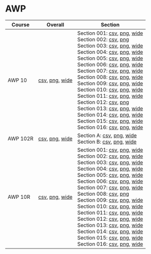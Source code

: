# AWP

| Course | Overall | Section |
| ------ | ------- | ------- |
| AWP 10 | [csv](https://github.com/UCSD-Historical-Enrollment-Data/2024Summer2/blob/main/overall/AWP%2010.csv), [png](https://raw.githubusercontent.com/UCSD-Historical-Enrollment-Data/2024Summer2/main/plot_overall/AWP%2010.png), [wide](https://raw.githubusercontent.com/UCSD-Historical-Enrollment-Data/2024Summer2/main/plot_overall_wide/AWP%2010.png) | Section 001: [csv](https://github.com/UCSD-Historical-Enrollment-Data/2024Summer2/blob/main/section/AWP%2010_001.csv), [png](https://raw.githubusercontent.com/UCSD-Historical-Enrollment-Data/2024Summer2/main/plot_section/AWP%2010_001.png), [wide](https://raw.githubusercontent.com/UCSD-Historical-Enrollment-Data/2024Summer2/main/plot_section_wide/AWP%2010_001.png)<br>Section 002: [csv](https://github.com/UCSD-Historical-Enrollment-Data/2024Summer2/blob/main/section/AWP%2010_002.csv), [png](https://raw.githubusercontent.com/UCSD-Historical-Enrollment-Data/2024Summer2/main/plot_section/AWP%2010_002.png)<br>Section 003: [csv](https://github.com/UCSD-Historical-Enrollment-Data/2024Summer2/blob/main/section/AWP%2010_003.csv), [png](https://raw.githubusercontent.com/UCSD-Historical-Enrollment-Data/2024Summer2/main/plot_section/AWP%2010_003.png), [wide](https://raw.githubusercontent.com/UCSD-Historical-Enrollment-Data/2024Summer2/main/plot_section_wide/AWP%2010_003.png)<br>Section 004: [csv](https://github.com/UCSD-Historical-Enrollment-Data/2024Summer2/blob/main/section/AWP%2010_004.csv), [png](https://raw.githubusercontent.com/UCSD-Historical-Enrollment-Data/2024Summer2/main/plot_section/AWP%2010_004.png), [wide](https://raw.githubusercontent.com/UCSD-Historical-Enrollment-Data/2024Summer2/main/plot_section_wide/AWP%2010_004.png)<br>Section 005: [csv](https://github.com/UCSD-Historical-Enrollment-Data/2024Summer2/blob/main/section/AWP%2010_005.csv), [png](https://raw.githubusercontent.com/UCSD-Historical-Enrollment-Data/2024Summer2/main/plot_section/AWP%2010_005.png), [wide](https://raw.githubusercontent.com/UCSD-Historical-Enrollment-Data/2024Summer2/main/plot_section_wide/AWP%2010_005.png)<br>Section 006: [csv](https://github.com/UCSD-Historical-Enrollment-Data/2024Summer2/blob/main/section/AWP%2010_006.csv), [png](https://raw.githubusercontent.com/UCSD-Historical-Enrollment-Data/2024Summer2/main/plot_section/AWP%2010_006.png), [wide](https://raw.githubusercontent.com/UCSD-Historical-Enrollment-Data/2024Summer2/main/plot_section_wide/AWP%2010_006.png)<br>Section 007: [csv](https://github.com/UCSD-Historical-Enrollment-Data/2024Summer2/blob/main/section/AWP%2010_007.csv), [png](https://raw.githubusercontent.com/UCSD-Historical-Enrollment-Data/2024Summer2/main/plot_section/AWP%2010_007.png), [wide](https://raw.githubusercontent.com/UCSD-Historical-Enrollment-Data/2024Summer2/main/plot_section_wide/AWP%2010_007.png)<br>Section 008: [csv](https://github.com/UCSD-Historical-Enrollment-Data/2024Summer2/blob/main/section/AWP%2010_008.csv), [png](https://raw.githubusercontent.com/UCSD-Historical-Enrollment-Data/2024Summer2/main/plot_section/AWP%2010_008.png), [wide](https://raw.githubusercontent.com/UCSD-Historical-Enrollment-Data/2024Summer2/main/plot_section_wide/AWP%2010_008.png)<br>Section 009: [csv](https://github.com/UCSD-Historical-Enrollment-Data/2024Summer2/blob/main/section/AWP%2010_009.csv), [png](https://raw.githubusercontent.com/UCSD-Historical-Enrollment-Data/2024Summer2/main/plot_section/AWP%2010_009.png), [wide](https://raw.githubusercontent.com/UCSD-Historical-Enrollment-Data/2024Summer2/main/plot_section_wide/AWP%2010_009.png)<br>Section 010: [csv](https://github.com/UCSD-Historical-Enrollment-Data/2024Summer2/blob/main/section/AWP%2010_010.csv), [png](https://raw.githubusercontent.com/UCSD-Historical-Enrollment-Data/2024Summer2/main/plot_section/AWP%2010_010.png), [wide](https://raw.githubusercontent.com/UCSD-Historical-Enrollment-Data/2024Summer2/main/plot_section_wide/AWP%2010_010.png)<br>Section 011: [csv](https://github.com/UCSD-Historical-Enrollment-Data/2024Summer2/blob/main/section/AWP%2010_011.csv), [png](https://raw.githubusercontent.com/UCSD-Historical-Enrollment-Data/2024Summer2/main/plot_section/AWP%2010_011.png), [wide](https://raw.githubusercontent.com/UCSD-Historical-Enrollment-Data/2024Summer2/main/plot_section_wide/AWP%2010_011.png)<br>Section 012: [csv](https://github.com/UCSD-Historical-Enrollment-Data/2024Summer2/blob/main/section/AWP%2010_012.csv), [png](https://raw.githubusercontent.com/UCSD-Historical-Enrollment-Data/2024Summer2/main/plot_section/AWP%2010_012.png)<br>Section 013: [csv](https://github.com/UCSD-Historical-Enrollment-Data/2024Summer2/blob/main/section/AWP%2010_013.csv), [png](https://raw.githubusercontent.com/UCSD-Historical-Enrollment-Data/2024Summer2/main/plot_section/AWP%2010_013.png), [wide](https://raw.githubusercontent.com/UCSD-Historical-Enrollment-Data/2024Summer2/main/plot_section_wide/AWP%2010_013.png)<br>Section 014: [csv](https://github.com/UCSD-Historical-Enrollment-Data/2024Summer2/blob/main/section/AWP%2010_014.csv), [png](https://raw.githubusercontent.com/UCSD-Historical-Enrollment-Data/2024Summer2/main/plot_section/AWP%2010_014.png), [wide](https://raw.githubusercontent.com/UCSD-Historical-Enrollment-Data/2024Summer2/main/plot_section_wide/AWP%2010_014.png)<br>Section 015: [csv](https://github.com/UCSD-Historical-Enrollment-Data/2024Summer2/blob/main/section/AWP%2010_015.csv), [png](https://raw.githubusercontent.com/UCSD-Historical-Enrollment-Data/2024Summer2/main/plot_section/AWP%2010_015.png), [wide](https://raw.githubusercontent.com/UCSD-Historical-Enrollment-Data/2024Summer2/main/plot_section_wide/AWP%2010_015.png)<br>Section 016: [csv](https://github.com/UCSD-Historical-Enrollment-Data/2024Summer2/blob/main/section/AWP%2010_016.csv), [png](https://raw.githubusercontent.com/UCSD-Historical-Enrollment-Data/2024Summer2/main/plot_section/AWP%2010_016.png), [wide](https://raw.githubusercontent.com/UCSD-Historical-Enrollment-Data/2024Summer2/main/plot_section_wide/AWP%2010_016.png) |
| AWP 102R | [csv](https://github.com/UCSD-Historical-Enrollment-Data/2024Summer2/blob/main/overall/AWP%20102R.csv), [png](https://raw.githubusercontent.com/UCSD-Historical-Enrollment-Data/2024Summer2/main/plot_overall/AWP%20102R.png), [wide](https://raw.githubusercontent.com/UCSD-Historical-Enrollment-Data/2024Summer2/main/plot_overall_wide/AWP%20102R.png) | Section A: [csv](https://github.com/UCSD-Historical-Enrollment-Data/2024Summer2/blob/main/section/AWP%20102R_A.csv), [png](https://raw.githubusercontent.com/UCSD-Historical-Enrollment-Data/2024Summer2/main/plot_section/AWP%20102R_A.png), [wide](https://raw.githubusercontent.com/UCSD-Historical-Enrollment-Data/2024Summer2/main/plot_section_wide/AWP%20102R_A.png)<br>Section B: [csv](https://github.com/UCSD-Historical-Enrollment-Data/2024Summer2/blob/main/section/AWP%20102R_B.csv), [png](https://raw.githubusercontent.com/UCSD-Historical-Enrollment-Data/2024Summer2/main/plot_section/AWP%20102R_B.png), [wide](https://raw.githubusercontent.com/UCSD-Historical-Enrollment-Data/2024Summer2/main/plot_section_wide/AWP%20102R_B.png) |
| AWP 10R | [csv](https://github.com/UCSD-Historical-Enrollment-Data/2024Summer2/blob/main/overall/AWP%2010R.csv), [png](https://raw.githubusercontent.com/UCSD-Historical-Enrollment-Data/2024Summer2/main/plot_overall/AWP%2010R.png), [wide](https://raw.githubusercontent.com/UCSD-Historical-Enrollment-Data/2024Summer2/main/plot_overall_wide/AWP%2010R.png) | Section 001: [csv](https://github.com/UCSD-Historical-Enrollment-Data/2024Summer2/blob/main/section/AWP%2010R_001.csv), [png](https://raw.githubusercontent.com/UCSD-Historical-Enrollment-Data/2024Summer2/main/plot_section/AWP%2010R_001.png), [wide](https://raw.githubusercontent.com/UCSD-Historical-Enrollment-Data/2024Summer2/main/plot_section_wide/AWP%2010R_001.png)<br>Section 002: [csv](https://github.com/UCSD-Historical-Enrollment-Data/2024Summer2/blob/main/section/AWP%2010R_002.csv), [png](https://raw.githubusercontent.com/UCSD-Historical-Enrollment-Data/2024Summer2/main/plot_section/AWP%2010R_002.png), [wide](https://raw.githubusercontent.com/UCSD-Historical-Enrollment-Data/2024Summer2/main/plot_section_wide/AWP%2010R_002.png)<br>Section 003: [csv](https://github.com/UCSD-Historical-Enrollment-Data/2024Summer2/blob/main/section/AWP%2010R_003.csv), [png](https://raw.githubusercontent.com/UCSD-Historical-Enrollment-Data/2024Summer2/main/plot_section/AWP%2010R_003.png), [wide](https://raw.githubusercontent.com/UCSD-Historical-Enrollment-Data/2024Summer2/main/plot_section_wide/AWP%2010R_003.png)<br>Section 004: [csv](https://github.com/UCSD-Historical-Enrollment-Data/2024Summer2/blob/main/section/AWP%2010R_004.csv), [png](https://raw.githubusercontent.com/UCSD-Historical-Enrollment-Data/2024Summer2/main/plot_section/AWP%2010R_004.png), [wide](https://raw.githubusercontent.com/UCSD-Historical-Enrollment-Data/2024Summer2/main/plot_section_wide/AWP%2010R_004.png)<br>Section 005: [csv](https://github.com/UCSD-Historical-Enrollment-Data/2024Summer2/blob/main/section/AWP%2010R_005.csv), [png](https://raw.githubusercontent.com/UCSD-Historical-Enrollment-Data/2024Summer2/main/plot_section/AWP%2010R_005.png), [wide](https://raw.githubusercontent.com/UCSD-Historical-Enrollment-Data/2024Summer2/main/plot_section_wide/AWP%2010R_005.png)<br>Section 006: [csv](https://github.com/UCSD-Historical-Enrollment-Data/2024Summer2/blob/main/section/AWP%2010R_006.csv), [png](https://raw.githubusercontent.com/UCSD-Historical-Enrollment-Data/2024Summer2/main/plot_section/AWP%2010R_006.png), [wide](https://raw.githubusercontent.com/UCSD-Historical-Enrollment-Data/2024Summer2/main/plot_section_wide/AWP%2010R_006.png)<br>Section 007: [csv](https://github.com/UCSD-Historical-Enrollment-Data/2024Summer2/blob/main/section/AWP%2010R_007.csv), [png](https://raw.githubusercontent.com/UCSD-Historical-Enrollment-Data/2024Summer2/main/plot_section/AWP%2010R_007.png), [wide](https://raw.githubusercontent.com/UCSD-Historical-Enrollment-Data/2024Summer2/main/plot_section_wide/AWP%2010R_007.png)<br>Section 008: [csv](https://github.com/UCSD-Historical-Enrollment-Data/2024Summer2/blob/main/section/AWP%2010R_008.csv), [png](https://raw.githubusercontent.com/UCSD-Historical-Enrollment-Data/2024Summer2/main/plot_section/AWP%2010R_008.png)<br>Section 009: [csv](https://github.com/UCSD-Historical-Enrollment-Data/2024Summer2/blob/main/section/AWP%2010R_009.csv), [png](https://raw.githubusercontent.com/UCSD-Historical-Enrollment-Data/2024Summer2/main/plot_section/AWP%2010R_009.png), [wide](https://raw.githubusercontent.com/UCSD-Historical-Enrollment-Data/2024Summer2/main/plot_section_wide/AWP%2010R_009.png)<br>Section 010: [csv](https://github.com/UCSD-Historical-Enrollment-Data/2024Summer2/blob/main/section/AWP%2010R_010.csv), [png](https://raw.githubusercontent.com/UCSD-Historical-Enrollment-Data/2024Summer2/main/plot_section/AWP%2010R_010.png), [wide](https://raw.githubusercontent.com/UCSD-Historical-Enrollment-Data/2024Summer2/main/plot_section_wide/AWP%2010R_010.png)<br>Section 011: [csv](https://github.com/UCSD-Historical-Enrollment-Data/2024Summer2/blob/main/section/AWP%2010R_011.csv), [png](https://raw.githubusercontent.com/UCSD-Historical-Enrollment-Data/2024Summer2/main/plot_section/AWP%2010R_011.png), [wide](https://raw.githubusercontent.com/UCSD-Historical-Enrollment-Data/2024Summer2/main/plot_section_wide/AWP%2010R_011.png)<br>Section 012: [csv](https://github.com/UCSD-Historical-Enrollment-Data/2024Summer2/blob/main/section/AWP%2010R_012.csv), [png](https://raw.githubusercontent.com/UCSD-Historical-Enrollment-Data/2024Summer2/main/plot_section/AWP%2010R_012.png), [wide](https://raw.githubusercontent.com/UCSD-Historical-Enrollment-Data/2024Summer2/main/plot_section_wide/AWP%2010R_012.png)<br>Section 013: [csv](https://github.com/UCSD-Historical-Enrollment-Data/2024Summer2/blob/main/section/AWP%2010R_013.csv), [png](https://raw.githubusercontent.com/UCSD-Historical-Enrollment-Data/2024Summer2/main/plot_section/AWP%2010R_013.png), [wide](https://raw.githubusercontent.com/UCSD-Historical-Enrollment-Data/2024Summer2/main/plot_section_wide/AWP%2010R_013.png)<br>Section 014: [csv](https://github.com/UCSD-Historical-Enrollment-Data/2024Summer2/blob/main/section/AWP%2010R_014.csv), [png](https://raw.githubusercontent.com/UCSD-Historical-Enrollment-Data/2024Summer2/main/plot_section/AWP%2010R_014.png), [wide](https://raw.githubusercontent.com/UCSD-Historical-Enrollment-Data/2024Summer2/main/plot_section_wide/AWP%2010R_014.png)<br>Section 015: [csv](https://github.com/UCSD-Historical-Enrollment-Data/2024Summer2/blob/main/section/AWP%2010R_015.csv), [png](https://raw.githubusercontent.com/UCSD-Historical-Enrollment-Data/2024Summer2/main/plot_section/AWP%2010R_015.png), [wide](https://raw.githubusercontent.com/UCSD-Historical-Enrollment-Data/2024Summer2/main/plot_section_wide/AWP%2010R_015.png)<br>Section 016: [csv](https://github.com/UCSD-Historical-Enrollment-Data/2024Summer2/blob/main/section/AWP%2010R_016.csv), [png](https://raw.githubusercontent.com/UCSD-Historical-Enrollment-Data/2024Summer2/main/plot_section/AWP%2010R_016.png), [wide](https://raw.githubusercontent.com/UCSD-Historical-Enrollment-Data/2024Summer2/main/plot_section_wide/AWP%2010R_016.png) |
